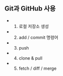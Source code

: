 ## Git과 GitHub 사용
* 1. 로컬 저장소 생성
* 2. add / commit 명령어
* 3. push
* 4. clone & pull
* 5. fetch / diff / merge